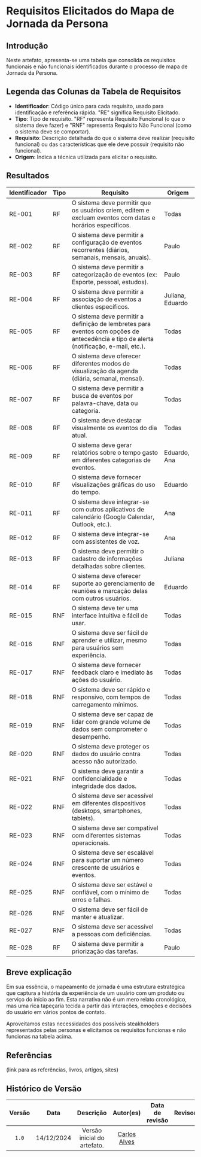 # Requisitos Elicitados do Mapa de Jornada da Persona

## Introdução

Neste artefato, apresenta-se uma tabela que consolida os requisitos funcionais e não funcionais identificados durante o processo de mapa de Jornada da Persona.

## Legenda das Colunas da Tabela de Requisitos

- **Identificador**: Código único para cada requisito, usado para identificação e referência rápida. "RE" significa Requisito Elicitado.
- **Tipo**: Tipo de requisito. "RF" representa Requisito Funcional (o que o sistema deve fazer) e "RNF" representa Requisito Não Funcional (como o sistema deve se comportar).
- **Requisito**: Descrição detalhada do que o sistema deve realizar (requisito funcional) ou das características que ele deve possuir (requisito não funcional).
- **Origem**: Indica a técnica utilizada para elicitar o requisito.

## Resultados

| Identificador | Tipo | Requisito | Origem |
|---|---|---|---|
| RE-001 | RF | O sistema deve permitir que os usuários criem, editem e excluam eventos com datas e horários específicos. | Todas |
| RE-002 | RF | O sistema deve permitir a configuração de eventos recorrentes (diários, semanais, mensais, anuais). | Paulo |
| RE-003 | RF | O sistema deve permitir a categorização de eventos (ex: Esporte, pessoal, estudos). | Paulo |
| RE-004 | RF | O sistema deve permitir a associação de eventos a clientes específicos. | Juliana, Eduardo |
| RE-005 | RF | O sistema deve permitir a definição de lembretes para eventos com opções de antecedência e tipo de alerta (notificação, e-mail, etc.). | Todas |
| RE-006 | RF | O sistema deve oferecer diferentes modos de visualização da agenda (diária, semanal, mensal). | Todas |
| RE-007 | RF | O sistema deve permitir a busca de eventos por palavra-chave, data ou categoria. | Todas |
| RE-008 | RF | O sistema deve destacar visualmente os eventos do dia atual. | Todas |
| RE-009 | RF | O sistema deve gerar relatórios sobre o tempo gasto em diferentes categorias de eventos. | Eduardo, Ana |
| RE-010 | RF | O sistema deve fornecer visualizações gráficas do uso do tempo. | Eduardo |
| RE-011 | RF | O sistema deve integrar-se com outros aplicativos de calendário (Google Calendar, Outlook, etc.). | Ana |
| RE-012 | RF | O sistema deve integrar-se com assistentes de voz. | Ana |
| RE-013 | RF | O sistema deve permitir o cadastro de informações detalhadas sobre clientes. | Juliana |
| RE-014 | RF | O sistema deve oferecer suporte ao gerenciamento de reuniões e marcação delas com outros usuários. | Eduardo |
| RE-015 | RNF | O sistema deve ter uma interface intuitiva e fácil de usar. | Todas |
| RE-016 | RNF | O sistema deve ser fácil de aprender e utilizar, mesmo para usuários sem experiência. | Todas |
| RE-017 | RNF | O sistema deve fornecer feedback claro e imediato às ações do usuário. | Todas |
| RE-018 | RNF | O sistema deve ser rápido e responsivo, com tempos de carregamento mínimos. | Todas |
| RE-019 | RNF | O sistema deve ser capaz de lidar com grande volume de dados sem comprometer o desempenho. | Todas |
| RE-020 | RNF | O sistema deve proteger os dados do usuário contra acesso não autorizado. | Todas |
| RE-021 | RNF | O sistema deve garantir a confidencialidade e integridade dos dados. | Todas |
| RE-022 | RNF | O sistema deve ser acessível em diferentes dispositivos (desktops, smartphones, tablets). | Todas |
| RE-023 | RNF | O sistema deve ser compatível com diferentes sistemas operacionais. | Todas |
| RE-024 | RNF | O sistema deve ser escalável para suportar um número crescente de usuários e eventos. | Todas |
| RE-025 | RNF | O sistema deve ser estável e confiável, com o mínimo de erros e falhas. | Todas |
| RE-026 | RNF | O sistema deve ser fácil de manter e atualizar. |  |
| RE-027 | RNF | O sistema deve ser acessível a pessoas com deficiências. | Todas |
| RE-028 | RF | O sistema deve permitir a priorização das tarefas. | Paulo |

## Breve explicação

Em sua essência, o mapeamento de jornada é uma estrutura estratégica que captura a história da experiência de um usuário com um produto ou serviço do início ao fim. Esta narrativa não é um mero relato cronológico, mas uma rica tapeçaria tecida a partir das interações, emoções e decisões do usuário em vários pontos de contato. 

Aproveitamos estas necessidades dos possíveis steakholders representados pelas personas e elicitamos os requisitos funcionas e não funcionas na tabela acima.

## Referências

(link para as referências, livros, artigos, sites)

## Histórico de Versão

| Versão | Data | Descrição | Autor(es) | Data de revisão | Revisor(es) |
| :-: | :-: | :-: | :-: | :-: | :-: |
| `1.0` | 14/12/2024  | Versão inicial do artefato. | [Carlos Alves](https://github.com/CADU110) |  |  |
